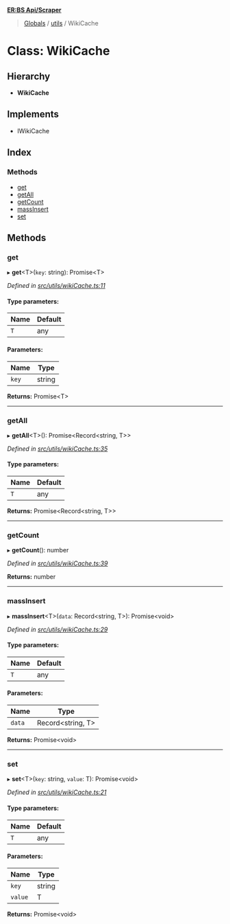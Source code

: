 **[ER:BS Api/Scraper](../README.md)**

> [Globals](../globals.md) / [utils](../modules/utils.md) / WikiCache

# Class: WikiCache

## Hierarchy

* **WikiCache**

## Implements

* IWikiCache

## Index

### Methods

* [get](utils.wikicache.md#get)
* [getAll](utils.wikicache.md#getall)
* [getCount](utils.wikicache.md#getcount)
* [massInsert](utils.wikicache.md#massinsert)
* [set](utils.wikicache.md#set)

## Methods

### get

▸ **get**<T\>(`key`: string): Promise<T\>

*Defined in [src/utils/wikiCache.ts:11](https://github.com/PaulEndri/eternal-return-project/blob/0121a07/wikidata/src/utils/wikiCache.ts#L11)*

#### Type parameters:

Name | Default |
------ | ------ |
`T` | any |

#### Parameters:

Name | Type |
------ | ------ |
`key` | string |

**Returns:** Promise<T\>

___

### getAll

▸ **getAll**<T\>(): Promise<Record<string, T\>\>

*Defined in [src/utils/wikiCache.ts:35](https://github.com/PaulEndri/eternal-return-project/blob/0121a07/wikidata/src/utils/wikiCache.ts#L35)*

#### Type parameters:

Name | Default |
------ | ------ |
`T` | any |

**Returns:** Promise<Record<string, T\>\>

___

### getCount

▸ **getCount**(): number

*Defined in [src/utils/wikiCache.ts:39](https://github.com/PaulEndri/eternal-return-project/blob/0121a07/wikidata/src/utils/wikiCache.ts#L39)*

**Returns:** number

___

### massInsert

▸ **massInsert**<T\>(`data`: Record<string, T\>): Promise<void\>

*Defined in [src/utils/wikiCache.ts:29](https://github.com/PaulEndri/eternal-return-project/blob/0121a07/wikidata/src/utils/wikiCache.ts#L29)*

#### Type parameters:

Name | Default |
------ | ------ |
`T` | any |

#### Parameters:

Name | Type |
------ | ------ |
`data` | Record<string, T\> |

**Returns:** Promise<void\>

___

### set

▸ **set**<T\>(`key`: string, `value`: T): Promise<void\>

*Defined in [src/utils/wikiCache.ts:21](https://github.com/PaulEndri/eternal-return-project/blob/0121a07/wikidata/src/utils/wikiCache.ts#L21)*

#### Type parameters:

Name | Default |
------ | ------ |
`T` | any |

#### Parameters:

Name | Type |
------ | ------ |
`key` | string |
`value` | T |

**Returns:** Promise<void\>
